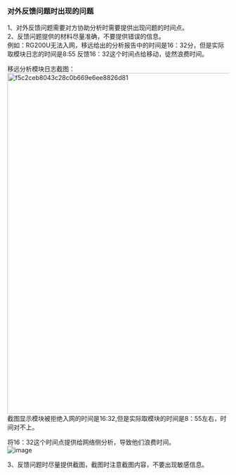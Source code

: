 ### 对外反馈问题时出现的问题

1、对外反馈问题需要对方协助分析时需要提供出现问题的时间点。  
2、反馈问题提供的材料尽量准确，不要提供错误的信息。  
    例如：RG200U无法入网，移远给出的分析报告中的时间是16：32分，但是实际取模块日志的时间是8:55
    反馈16：32这个时间点给移动，徒然浪费时间。
 
移远分析模块日志截图：     
<img width="776" alt="f5c2ceb8043c28c0b669e6ee8826d81" src="https://github.com/grow-man/MyLearningRecorder/assets/52662997/88736c62-1a15-4067-a2f3-4a0ae62bf309">
截图显示模块被拒绝入网的时间是16:32,但是实际取模块的时间是8：55左右，时间对不上。

将16：32这个时间点提供给网络侧分析，导致他们浪费时间。  
![image](https://github.com/grow-man/MyLearningRecorder/assets/52662997/dea777fe-3d45-466c-85b8-4f308ca39187)
    
3、反馈问题时尽量提供截图，截图时注意截图内容，不要出现敏感信息。

